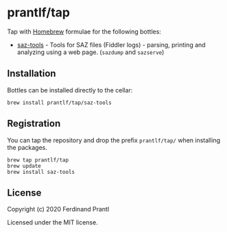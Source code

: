 # prantlf/tap

Tap with [Homebrew] formulae for the following bottles:

* [saz-tools] - Tools for SAZ files (Fiddler logs) - parsing, printing and analyzing using a web page. (`sazdump` and `sazserve`) 

## Installation

Bottles can be installed directly to the cellar:

    brew install prantlf/tap/saz-tools

## Registration

You can tap the repository and drop the prefix `prantlf/tap/` when installing the packages.

    brew tap prantlf/tap
    brew update
    brew install saz-tools

## License

Copyright (c) 2020 Ferdinand Prantl

Licensed under the MIT license.

[Homebrew]: https://brew.sh/
[saz-tools]: https://github.com/prantlf/saz-tools
